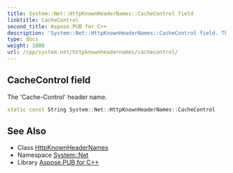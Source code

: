 ```yaml
---
title: System::Net::HttpKnownHeaderNames::CacheControl field
linktitle: CacheControl
second_title: Aspose.PUB for C++
description: 'System::Net::HttpKnownHeaderNames::CacheControl field. The ''Cache-Control'' header name in C++.'
type: docs
weight: 1000
url: /cpp/system.net/httpknownheadernames/cachecontrol/
---
```

## CacheControl field


The 'Cache-Control' header name.

```cpp
static const String System::Net::HttpKnownHeaderNames::CacheControl
```

## See Also

* Class [HttpKnownHeaderNames](../)
* Namespace [System::Net](../../)
* Library [Aspose.PUB for C++](../../../)
